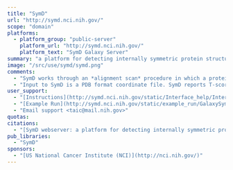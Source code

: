 ```yaml
---
title: "SymD"
url: "http://symd.nci.nih.gov/"
scope: "domain"
platforms:
  - platform_group: "public-server"
    platform_url: "http://symd.nci.nih.gov/"
    platform_text: "SymD Galaxy Server"
summary: "a platform for detecting internally symmetric protein structures"
image: "/src/use/symd/symd.png"
comments:
  - "SymD works through an *alignment scan* procedure in which a protein structure is aligned to itself after circularly permuting the second copy by all possible number of residues."
  - "Input to SymD is a PDB format coordinate file. SymD reports T‐score, Zscore, transformed structure at the position of the best Z‐score, as well as the symmetry axis, the rotation angle and any translation along the symmetry axis (for helical symmetry)."
user_support:
  - "[Instructions](http://symd.nci.nih.gov/static/Interface_help/Interface_help.html)"
  - "[Example Run](http://symd.nci.nih.gov/static/example_run/GalaxySymD.html)"
  - "Email support <taic@mail.nih.gov>"
quotas:
citations:
  - "[SymD webserver: a platform for detecting internally symmetric protein structures](https://doi.org/10.1093/nar/gku364), by Chin-Hsien Tai, Rohit Paul, Jeffery D. Shilling and Byungkook Lee, *Nucleic Acids Research* (2014) doi: 10.1093/nar/gku364"
pub_libraries:
  - "SymD"
sponsors:
  - "[US National Cancer Institute (NCI)](http://nci.nih.gov/)"
---
```

